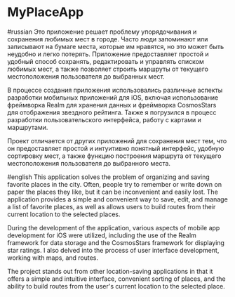 # MyPlaceApp

#russian
Это приложение решает проблему упорядочивания и сохранения любимых мест в городе.
Часто люди запоминают или записывают на бумаге места, которые им нравятся, но это может быть неудобно и легко потерять.
Приложение предоставляет простой и удобный способ сохранять, редактировать и управлять списком любимых мест,
а также позволяет строить маршруты от текущего местоположения пользователя до выбранных мест.

В процессе создания приложения использовались различные аспекты разработки мобильных приложений для iOS, 
включая использование фреймворка Realm для хранения данных и фреймворка CosmosStars для отображения звездного рейтинга.
Также я погрузился в процесс разработки пользовательского интерфейса, работу с картами и маршрутами.

Проект отличается от других приложений для сохранения мест тем, что он предоставляет простой и интуитивно понятный интерфейс,
удобную сортировку мест, а также функцию построения маршрута от текущего местоположения пользователя до выбранного места.


#english
This application solves the problem of organizing and saving favorite places in the city.
Often, people try to remember or write down on paper the places they like, but it can be inconvenient and easily lost.
The application provides a simple and convenient way to save, edit, and manage a list of favorite places,
as well as allows users to build routes from their current location to the selected places.

During the development of the application, various aspects of mobile app development for iOS were utilized,
including the use of the Realm framework for data storage and the CosmosStars framework for displaying star ratings.
I also delved into the process of user interface development, working with maps, and routes.

The project stands out from other location-saving applications in that it offers a simple and intuitive interface,
convenient sorting of places, and the ability to build routes from the user's current location to the selected place.
